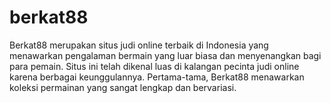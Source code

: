 # berkat88
Berkat88 merupakan situs judi online terbaik di Indonesia yang menawarkan pengalaman bermain yang luar biasa dan menyenangkan bagi para pemain. Situs ini telah dikenal luas di kalangan pecinta judi online karena berbagai keunggulannya.  Pertama-tama, Berkat88 menawarkan koleksi permainan yang sangat lengkap dan bervariasi.
